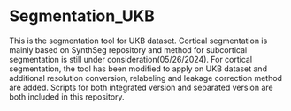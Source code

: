 # Segmentation_UKB
This is the segmentation tool for UKB dataset. Cortical segmentation is mainly based on SynthSeg repository and method for subcortical segmentation is still under consideration(05/26/2024). 
For cortical segmentation, the tool has been modified to apply on UKB dataset and additional resolution conversion, relabeling and leakage correction method are added. Scripts for both integrated version and separated version are both included in this repository.
